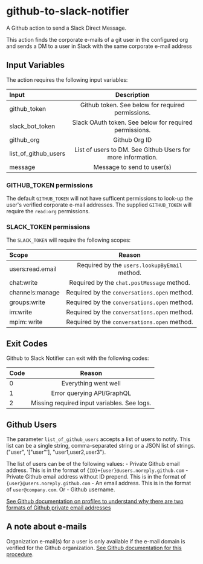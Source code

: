 # github-to-slack-notifier

A Github action to send a Slack Direct Message.

This action finds the corporate e-mails of a git user in the configured org and sends a DM to a user in Slack with the same corporate e-mail address

## Input Variables

The action requires the following input variables:

| Input              | Description   |
| :---------------- | :------: |
| github_token                 |   Github token. See below for required permissions.  |
| slack_bot_token                 |  Slack OAuth token. See below for required permissions. |
| github_org                 |  Github Org ID  |
| list_of_github_users | List of users to DM. See Github Users for more information. |
| message | Message to send to user(s) |

### GITHUB_TOKEN permissions

The default `GITHUB_TOKEN` will not have sufficent permissions to look-up the user's verified corporate e-mail addresses.
The supplied `GITHUB_TOKEN` will require the `read:org` permissions.

### SLACK_TOKEN permissions

The `SLACK_TOKEN` will require the following scopes:

| Scope              | Reason   |
| :---------------- | :------: |
| users:read.email  |  Required by the `users.lookupByEmail` method.  |
| chat:write        | Required by the `chat.postMessage` method. |
| channels:manage | Required by the `conversations.open` method. |
| groups:write | Required by the `conversations.open` method. |
| im:write | Required by the `conversations.open` method. |
| mpim: write | Required by the `conversations.open` method. |

## Exit Codes

Github to Slack Notifier can exit with the following codes:

| Code              | Reason   |
| :---------------- | :------: |
| 0                 |   Everything went well  |
| 1                 | Error querying API/GraphQL |
| 2                 |   Missing required input variables. See logs.  |

## Github Users

The parameter `list_of_github_users` accepts a list of users to notify. This list can be a single string, comma-separated string or a JSON list of strings. ("user", '["user"'], "user1,user2,user3").

The list of users can be of the following values:
    - Private Github email address. This is in the format of `{ID}+{user}@users.noreply.github.com`
    - Private Github email address without ID prepend. This is in the format of `{user}@users.noreply.github.com`
    - An email address. This is in the format of `user@company.com`. Or
    - Github username.

[See Github documentation on profiles to understand why there are two formats of Github private email addresses](https://docs.github.com/en/account-and-profile/setting-up-and-managing-your-personal-account-on-github/managing-email-preferences/setting-your-commit-email-address#about-commit-email-addresses)

## A note about e-mails

Organization e-mail(s) for a user is only available if the e-mail domain is verified for the Github organization.
[See Github documentation for this procedure](https://docs.github.com/en/organizations/managing-organization-settings/verifying-or-approving-a-domain-for-your-organization).
